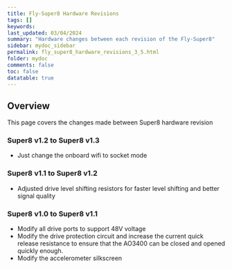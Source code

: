 ```yaml
---
title: Fly-Super8 Hardware Revisions
tags: []
keywords: 
last_updated: 03/04/2024
summary: "Hardware changes between each revision of the Fly-Super8"
sidebar: mydoc_sidebar
permalink: fly_super8_hardware_revisions_3_5.html
folder: mydoc
comments: false
toc: false
datatable: true
---
```


## Overview

This page covers the changes made between Super8 hardware revision

### Super8 v1.2 to Super8 v1.3

* Just change the onboard wifi to socket mode

### Super8 v1.1 to Super8 v1.2

* Adjusted drive level shifting resistors for faster level shifting and better signal quality

### Super8 v1.0 to Super8 v1.1

* Modify all drive ports to support 48V voltage
* Modify the drive protection circuit and increase the current quick release resistance to ensure that the AO3400 can be closed and opened quickly enough.
* Modify the accelerometer silkscreen
